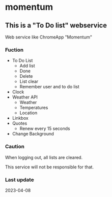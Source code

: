 # momentum

## This is a "To Do list" webservice

Web service like ChromeApp "Momentum"

### Fuction

- To Do List
  - Add list
  - Done
  - Delete
  - List clear
  - Remember user and to do list
- Clock
- Weather API
  - Weather
  - Temperatures
  - Location
- Linkbox
- Quotes
  - Renew every 15 seconds
- Change Background

### Caution

When logging out, all lists are cleared.

This service will not be responsible for that.

### Last update

2023-04-08

